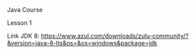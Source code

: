 Java Course

Lesson 1

Link JDK 8: https://www.azul.com/downloads/zulu-community/?&version=java-8-lts&os=&os=windows&package=jdk
